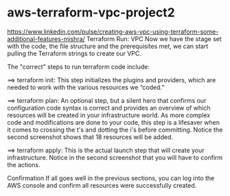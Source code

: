 # aws-terraform-vpc-project2
https://www.linkedin.com/pulse/creating-aws-vpc-using-terraform-some-additional-features-mishra/
Terraform Run: VPC
Now we have the stage set with the code, the file structure and the prerequisites met, we can start pulling the Terraform strings to create our VPC.

The "correct" steps to run terraform code include:

==> terraform init:
This step initializes the plugins and providers, which are needed to work with the various resources we “coded.”

==> terraform plan:
An optional step, but a silent hero that confirms our configuration code syntax is correct and provides an overview of which resources will be created in your infrastructure world. As more complex code and modifications are done to your code, this step is a lifesaver when it comes to crossing the t's and dotting the i's before committing. Notice the second screenshot shows that 18 resources will be added.

==> terraform apply:
This is the actual launch step that will create your infrastructure. Notice in the second screenshot that you will have to confirm the actions.

Confirmation
If all goes well in the previous sections, you can log into the AWS console and confirm all resources were successfully created.
